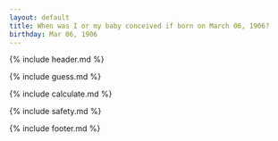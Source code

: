 ```yaml
---
layout: default
title: When was I or my baby conceived if born on March 06, 1906?
birthday: Mar 06, 1906
---
```


{% include header.md %}

{% include guess.md %}

{% include calculate.md %}

{% include safety.md %}

{% include footer.md %}



